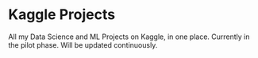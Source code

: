# Kaggle Projects

All my Data Science and ML Projects on Kaggle, in one place.
Currently in the pilot phase. Will be updated continuously.
